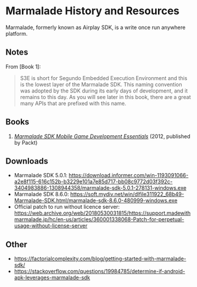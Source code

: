 # Marmalade History and Resources

Marmalade, formerly known as Airplay SDK, is a write once run anywhere platform.

## Notes

From [Book 1]:

> S3E is short for Segundo Embedded Execution Environment and this is the lowest
> layer of the Marmalade SDK. This naming convention was adopted by the SDK
> during its early days of development, and it remains to this day. As you will
> see later in this book, there are a great many APIs that are prefixed with
> this name.

## Books

1. *[Marmalade SDK Mobile Game Development Essentials](https://www.packtpub.com/product/marmalade-sdk-mobile-game-development-essentials/9781849693363)* (2012, published by Packt)


## Downloads

* Marmalade SDK 5.0.1: https://download.informer.com/win-1193091066-a2e8f115-616c152b-b3229e101a7e85d717-bb08c9772d03f392c-3404983886-1308944358/marmalade-sdk-5.0.1-278131-windows.exe
* Marmalade SDK 8.6.0: https://soft.mydiv.net/win/dlfile311922_68b49-Marmalade-SDK.html/marmalade-sdk-8.6.0-480999-windows.exe
* Official patch to run without licence server: https://web.archive.org/web/20180530031815/https://support.madewithmarmalade.jp/hc/en-us/articles/360001338068-Patch-for-perpetual-usage-without-license-server

## Other

* https://factorialcomplexity.com/blog/getting-started-with-marmalade-sdk/
* https://stackoverflow.com/questions/19984785/determine-if-android-apk-leverages-marmalade-sdk
